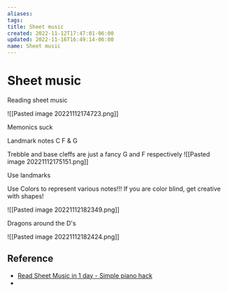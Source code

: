 ```yaml
---
aliases: 
tags: 
title: Sheet music
created: 2022-11-12T17:47:01-06:00
updated: 2022-11-16T16:49:14-06:00
name: Sheet music
---
```

# Sheet music

Reading sheet music

![[Pasted image 20221112174723.png]]

Memonics suck

Landmark notes
C F & G

Trebble and base cleffs are just a fancy G and F respectively 
![[Pasted image 20221112175151.png]]

Use landmarks

Use Colors to represent various notes!!!
If you are color blind, get creative with shapes!

![[Pasted image 20221112182349.png]]

Dragons around the D's

![[Pasted image 20221112182424.png]]

## Reference

- [Read Sheet Music in 1 day - Simple piano hack](https://www.youtube.com/watch?v=_fomPvex5_g)
- 
